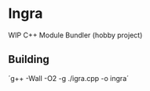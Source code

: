 # Ingra

WIP C++ Module Bundler (hobby project)

## Building

´g++ -Wall -O2 -g ./igra.cpp -o ingra´